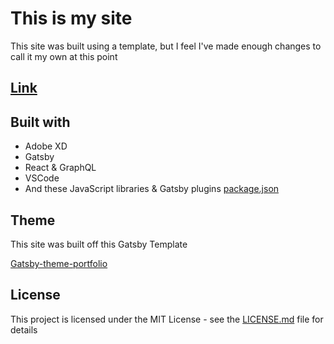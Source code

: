# This is my site

This site was built using a template, but I feel I've made enough changes to call it my own at this point

## [Link](https://adam-lowe.dev/)

## Built with

- Adobe XD
- Gatsby
- React & GraphQL
- VSCode
- And these JavaScript libraries & Gatsby plugins [package.json](package.json)

## Theme

This site was built off this Gatsby Template

[Gatsby-theme-portfolio](https://github.com/smakosh/gatsby-theme-portfolio)


## License

This project is licensed under the MIT License - see the [LICENSE.md](LICENSE.md) file for details
